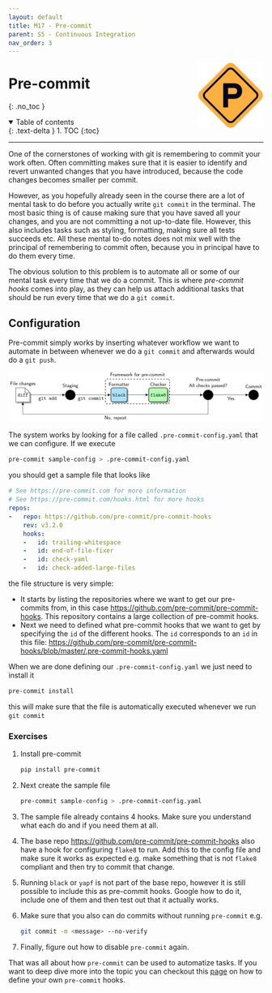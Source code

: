 ```yaml
---
layout: default
title: M17 - Pre-commit
parent: S5 - Continuous Integration
nav_order: 3
---
```


<img style="float: right;" src="../figures/icons/precommit.png" width="130"> 

# Pre-commit
{: .no_toc }

<details open markdown="block">
  <summary>
    Table of contents
  </summary>
  {: .text-delta }
1. TOC
{:toc}
</details>

---

One of the cornerstones of working with git is remembering to commit your work often. Often committing makes sure
that it is easier to identify and revert unwanted changes that you have introduced, because the code changes becomes
smaller per commit.

However, as you hopefully already seen in the course there are a lot of mental task to do before you actually write
`git commit` in the terminal. The most basic thing is of cause making sure that you have saved all your changes, and
you are not committing a not up-to-date file. However, this also includes tasks such as styling, formatting, making
sure all tests succeeds etc. All these mental to-do notes does not mix well with the principal of remembering to commit
often, because you in principal have to do them every time.

The obvious solution to this problem is to automate all or some of our mental task every time that we do a commit. This
is where *pre-commit hooks* comes into play, as they can help us attach additional tasks that should be run every time 
that we do a `git commit`.

## Configuration

Pre-commit simply works by inserting whatever workflow we want to automate in between whenever we do a `git commit` and 
afterwards would do a `git push`.

<p align="center">
  <img src="../figures/pre_commit.png" width="700" 
  title="credit to https://ljvmiranda921.github.io/notebook/2018/06/21/precommits-using-black-and-flake8/">
</p>

The system works by looking for a file called `.pre-commit-config.yaml` that we can configure. If we execute
```bash
pre-commit sample-config > .pre-commit-config.yaml
```
you should get a sample file that looks like
```yaml
# See https://pre-commit.com for more information
# See https://pre-commit.com/hooks.html for more hooks
repos:
-   repo: https://github.com/pre-commit/pre-commit-hooks
    rev: v3.2.0
    hooks:
    -   id: trailing-whitespace
    -   id: end-of-file-fixer
    -   id: check-yaml
    -   id: check-added-large-files
```
the file structure is very simple:
* It starts by listing the repositories where we want to get our pre-commits from, in this case 
  <https://github.com/pre-commit/pre-commit-hooks>. This repository contains a large collection of pre-commit hooks.
* Next we need to defined what pre-commit hooks that we want to get by specifying the `id` of the different hooks. 
  The `id` corresponds to an `id` in this file: 
  <https://github.com/pre-commit/pre-commit-hooks/blob/master/.pre-commit-hooks.yaml>

When we are done defining our `.pre-commit-config.yaml` we just need to install it
```bash
pre-commit install
```
this will make sure that the file is automatically executed whenever we run `git commit`

### Exercises

1. Install pre-commit
   ```bash
   pip install pre-commit
   ```

2. Next create the sample file
   ```bash
   pre-commit sample-config > .pre-commit-config.yaml
   ```

3. The sample file already contains 4 hooks. Make sure you understand what each do and if you need them at all.

4. The base repo <https://github.com/pre-commit/pre-commit-hooks> also have a hook for configuring `flake8` to run. 
   Add this to the config file and make sure it works as expected e.g. make something that is not `flake8` compliant 
   and then try to commit that change.

5. Running `black` or `yapf` is not part of the base repo, however it is still possible to include this as pre-commit 
   hooks. Google how to do it, include one of them and then test out that it actually works.

6. Make sure that you also can do commits without running `pre-commit` e.g.
   ```bash
   git commit -m <message> --no-verify
   ```

7. Finally, figure out how to disable `pre-commit` again.
  
That was all about how `pre-commit` can be used to automatize tasks. If you want to deep dive more into the topic you 
can checkout this [page](https://pre-commit.com/#python) on how to define your own `pre-commit` hooks.
